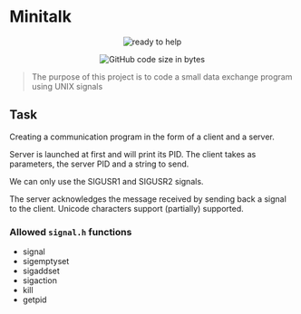 # Minitalk

<p align="center">
	<img src="https://github.com/pibouill/42-project-badges/blob/main/badges/minitalke.png" alt="ready to help"/>
</p>

<p align="center">
     <img alt="GitHub code size in bytes" src="https://img.shields.io/github/languages/code-size/pibouill/minitalk">
</p>
 
 >The purpose of this project is to code a small data exchange program using UNIX signals

## Task
Creating a communication program in the form of a client and a server.

Server is launched at first and will print its PID.
The client takes as parameters, the server PID and a string to send.

We can only use the SIGUSR1 and SIGUSR2 signals.

The server acknowledges the message received by sending back a signal to the client.
Unicode characters support (partially) supported.

### Allowed `signal.h` functions
+ signal
+ sigemptyset
+ sigaddset
+ sigaction
+ kill
+ getpid
